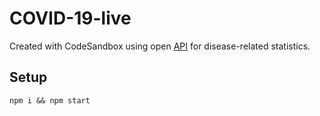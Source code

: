 # COVID-19-live

Created with CodeSandbox using open [API](https://disease.sh/) for disease-related statistics.

## Setup

```
npm i && npm start
```
